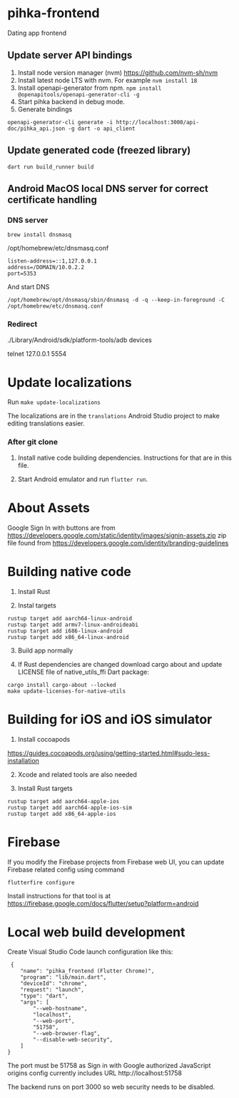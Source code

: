 # pihka-frontend
Dating app frontend


## Update server API bindings

1. Install node version manager (nvm) <https://github.com/nvm-sh/nvm>
2. Install latest node LTS with nvm. For example `nvm install 18`
3. Install openapi-generator from npm. `npm install @openapitools/openapi-generator-cli -g`
4. Start pihka backend in debug mode.
5. Generate bindings
```
openapi-generator-cli generate -i http://localhost:3000/api-doc/pihka_api.json -g dart -o api_client
```

## Update generated code (freezed library)

```
dart run build_runner build
```


## Android MacOS local DNS server for correct certificate handling

### DNS server
```
brew install dnsmasq
```

/opt/homebrew/etc/dnsmasq.conf
```
listen-address=::1,127.0.0.1
address=/DOMAIN/10.0.2.2
port=5353
```

And start DNS

```
/opt/homebrew/opt/dnsmasq/sbin/dnsmasq -d -q --keep-in-foreground -C /opt/homebrew/etc/dnsmasq.conf
```

### Redirect

./Library/Android/sdk/platform-tools/adb devices

telnet 127.0.0.1 5554


# Update localizations

Run `make update-localizations`

The localizations are in the `translations` Android Studio project to make
editing translations easier.

### After git clone

1. Install native code building dependencies. Instructions for that are in
this file.

2. Start Android emulator and run `flutter run`.

# About Assets

Google Sign In with buttons are from
<https://developers.google.com/static/identity/images/signin-assets.zip>
zip file found from <https://developers.google.com/identity/branding-guidelines>

# Building native code

1. Install Rust

2. Instal targets

```
rustup target add aarch64-linux-android
rustup target add armv7-linux-androideabi
rustup target add i686-linux-android
rustup target add x86_64-linux-android
```

3. Build app normally

4. If Rust dependencies are changed download cargo about and update
LICENSE file of native_utils_ffi Dart package:

```
cargo install cargo-about --locked
make update-licenses-for-native-utils
```

# Building for iOS and iOS simulator

1. Install cocoapods

<https://guides.cocoapods.org/using/getting-started.html#sudo-less-installation>

2. Xcode and related tools are also needed

3. Install Rust targets

```
rustup target add aarch64-apple-ios
rustup target add aarch64-apple-ios-sim
rustup target add x86_64-apple-ios
```

# Firebase

If you modify the Firebase projects from Firebase web UI, you
can update Firebase related config using command
```
flutterfire configure
```

Install instructions for that tool is at
<https://firebase.google.com/docs/flutter/setup?platform=android>

# Local web build development

Create Visual Studio Code launch configuration like this:

```
 {
    "name": "pihka_frontend (Flutter Chrome)",
    "program": "lib/main.dart",
    "deviceId": "chrome",
    "request": "launch",
    "type": "dart",
    "args": [
        "--web-hostname",
        "localhost",
        "--web-port",
        "51758",
        "--web-browser-flag",
        "--disable-web-security",
    ]
}
```

The port must be 51758 as Sign in with Google
authorized JavaScript origins config currently includes URL
http://localhost:51758

The backend runs on port 3000 so web security needs to be
disabled.
